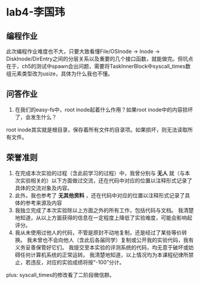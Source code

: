 # lab4-李国玮

## 编程作业

此次编程作业难度也不大，只要大致看懂File/OSInode -> Inode -> DiskInode/DirEntry之间的分层关系以及重要的几个接口函数，就能做完。但坑点在于，ch5的测试中spawn会出问题，需要将TaskInnerBlock中syscall_times数组元素类型改为usize，具体为什么我也不懂。

## 问答作业

1. 在我们的easy-fs中，root inode起着什么作用？如果root inode中的内容损坏了，会发生什么？

root inode其实就是根目录，保存着所有文件的目录项。如果损坏，则无法读取所有文件。

## 荣誉准则

1. 在完成本次实验的过程（含此前学习的过程）中，我曾分别与 **无人** 就（与本次实验相关的）以下方面做过交流，还在代码中对应的位置以注释形式记录了具体的交流对象及内容。
2. 此外，我也参考了 **无其他资料** ，还在代码中对应的位置以注释形式记录了具体的参考来源及内容
3. 我独立完成了本次实验除以上方面之外的所有工作，包括代码与文档。 我清楚地知道，从以上方面获得的信息在一定程度上降低了实验难度，可能会影响起评分。
4. 我从未使用过他人的代码，不管是原封不动地复制，还是经过了某些等价转换。 我未曾也不会向他人（含此后各届同学）复制或公开我的实验代码，我有义务妥善保管好它们。 我提交至本实验的评测系统的代码，均无意于破坏或妨碍任何计算机系统的正常运转。 我清楚地知道，以上情况均为本课程纪律所禁止，若违反，对应的实验成绩将按“-100”分计。

plus: syscall_times的修改看了二阶段微信群。